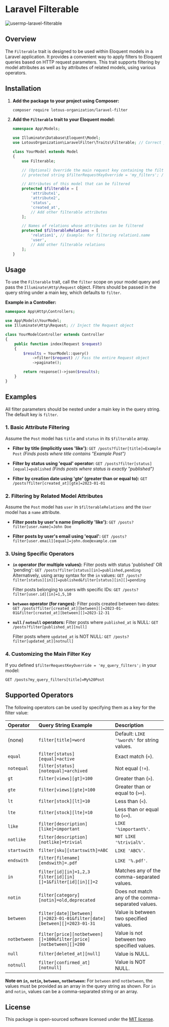 # Laravel Filterable

![usermp-laravel-filterable](https://banners.beyondco.de/Laravel%20Filterable.png?theme=light&packageManager=composer+require&packageName=lotous-organization%2Flaravel-filter&pattern=bankNote&style=style_1&description=The+Filterable+trait+is+designed+to+be+used+within+Eloquent+models+in+a+Laravel+application.&md=1&showWatermark=0&fontSize=100px&images=https%3A%2F%2Flaravel.com%2Fimg%2Flogomark.min.svg)

## Overview

The `Filterable` trait is designed to be used within Eloquent models in a Laravel application. It provides a convenient way to apply filters to Eloquent queries based on HTTP request parameters. This trait supports filtering by model attributes as well as by attributes of related models, using various operators.

## Installation

1.  **Add the package to your project using Composer:**

    ```bash
    composer require lotous-organization/laravel-filter
    ```

2.  **Add the `Filterable` trait to your Eloquent model:**

    ```php
    namespace App\Models;

    use Illuminate\Database\Eloquent\Model;
    use LotousOrganization\LaravelFilter\Traits\Filterable; // Correct path to the Trait

    class YourModel extends Model
    {
        use Filterable;

        // (Optional) Override the main request key containing the filters.
        // protected string $filterRequestKeyOverride = 'my_filters'; // Defaults to 'filter'

        // Attributes of this model that can be filtered
        protected $filterable = [
            'attribute1',
            'attribute2',
            'status',
            'created_at',
            // Add other filterable attributes
        ];

        // Names of relations whose attributes can be filtered
        protected $filterableRelations = [
            'relation1', // Example: for filtering relation1.name
            'user',
            // Add other filterable relations
        ];
    }
    ```

## Usage

To use the `Filterable` trait, call the `filter` scope on your model query and pass the `Illuminate\Http\Request` object. Filters should be passed in the query string under a main key, which defaults to `filter`.

**Example in a Controller:**

```php
namespace App\Http\Controllers;

use App\Models\YourModel;
use Illuminate\Http\Request; // Inject the Request object

class YourModelController extends Controller
{
    public function index(Request $request)
    {
        $results = YourModel::query()
            ->filter($request) // Pass the entire Request object
            ->paginate();

        return response()->json($results);
    }
}
```

## Examples

All filter parameters should be nested under a main key in the query string. The default key is `filter`.

### 1. Basic Attribute Filtering

Assume the `Post` model has `title` and `status` in its `$filterable` array.

* **Filter by title (implicitly uses 'like'):**
    `GET /posts?filter[title]=Example Post`
    *(Finds posts where title contains "Example Post")*

* **Filter by status using 'equal' operator:**
    `GET /posts?filter[status][equal]=published`
    *(Finds posts where status is exactly "published")*

* **Filter by creation date using 'gte' (greater than or equal to):**
    `GET /posts?filter[created_at][gte]=2023-01-01`

### 2. Filtering by Related Model Attributes

Assume the `Post` model has `user` in `$filterableRelations` and the `User` model has a `name` attribute.

* **Filter posts by user's name (implicitly 'like'):**
    `GET /posts?filter[user.name]=John Doe`

* **Filter posts by user's email using 'equal':**
    `GET /posts?filter[user.email][equal]=john.doe@example.com`

### 3. Using Specific Operators

* **`in` operator (for multiple values):**
    Filter posts with status 'published' OR 'pending':
    `GET /posts?filter[status][in]=published,pending`
    Alternatively, using array syntax for the `in` values:
    `GET /posts?filter[status][in][]=published&filter[status][in][]=pending`

    Filter posts belonging to users with specific IDs:
    `GET /posts?filter[user.id][in]=1,5,10`

* **`between` operator (for ranges):**
    Filter posts created between two dates:
    `GET /posts?filter[created_at][between][]=2023-01-01&filter[created_at][between][]=2023-12-31`

* **`null` / `notnull` operators:**
    Filter posts where `published_at` is NULL:
    `GET /posts?filter[published_at][null]`

    Filter posts where `updated_at` is NOT NULL:
    `GET /posts?filter[updated_at][notnull]`

### 4. Customizing the Main Filter Key

If you defined `$filterRequestKeyOverride = 'my_query_filters';` in your model:

`GET /posts?my_query_filters[title]=My%20Post`

## Supported Operators

The following operators can be used by specifying them as a key for the filter value:

| Operator     | Query String Example                                                                    | Description                                      |
| :----------- | :-------------------------------------------------------------------------------------- | :----------------------------------------------- |
| (none)       | `filter[title]=word`                                                                    | Default: `LIKE '%word%'` for string values.      |
| `equal`      | `filter[status][equal]=active`                                                          | Exact match (`=`).                               |
| `notequal`   | `filter[status][notequal]=archived`                                                     | Not equal (`!=`).                                |
| `gt`         | `filter[views][gt]=100`                                                                 | Greater than (`>`).                              |
| `gte`        | `filter[views][gte]=100`                                                                | Greater than or equal to (`>=`).                 |
| `lt`         | `filter[stock][lt]=10`                                                                  | Less than (`<`).                                 |
| `lte`        | `filter[stock][lte]=10`                                                                 | Less than or equal to (`<=`).                    |
| `like`       | `filter[description][like]=important`                                                   | `LIKE '%important%'`.                            |
| `notlike`    | `filter[description][notlike]=trivial`                                                  | `NOT LIKE '%trivial%'`.                          |
| `startswith` | `filter[sku][startswith]=ABC`                                                           | `LIKE 'ABC%'`.                                   |
| `endswith`   | `filter[filename][endswith]=.pdf`                                                       | `LIKE '%.pdf'`.                                  |
| `in`         | `filter[id][in]=1,2,3` <br> `filter[id][in][]=1&filter[id][in][]=2`                      | Matches any of the comma-separated values.       |
| `notin`      | `filter[category][notin]=old,deprecated`                                                | Does not match any of the comma-separated values. |
| `between`    | `filter[date][between][]=2023-01-01&filter[date][between][]=2023-01-31`                 | Value is between two specified values.           |
| `notbetween` | `filter[price][notbetween][]=100&filter[price][notbetween][]=200`                       | Value is not between two specified values.       |
| `null`       | `filter[deleted_at][null]`                                                              | Value is NULL.                                   |
| `notnull`    | `filter[confirmed_at][notnull]`                                                         | Value is NOT NULL.                               |

**Note on `in`, `notin`, `between`, `notbetween`:**
For `between` and `notbetween`, the values must be provided as an array in the query string as shown. For `in` and `notin`, values can be a comma-separated string or an array.

## License

This package is open-sourced software licensed under the [MIT license](LICENSE.md).
